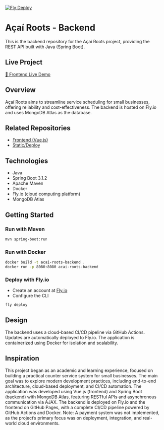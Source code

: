 [![Fly Deploy](https://github.com/Val-Cantarelli/acai_roots_backend/actions/workflows/fly.yml/badge.svg)](https://github.com/Val-Cantarelli/acai_roots_backend/actions/workflows/fly.yml)


# Açaí Roots - Backend

This is the backend repository for the Açaí Roots project, providing the REST API built with Java (Spring Boot).

## Live Project
[🔗 Frontend Live Demo](https://val-cantarelli.github.io/acai_roots/)

## Overview
Açaí Roots aims to streamline service scheduling for small businesses, offering reliability and cost-effectiveness. The backend is hosted on Fly.io and uses MongoDB Atlas as the database.

## Related Repositories
- [Frontend (Vue.js)](https://github.com/val-cantarelli/acai_roots_frontend)
- [Static/Deploy](https://github.com/val-cantarelli/acai_roots)

## Technologies
- Java
- Spring Boot 3.1.2
- Apache Maven
- Docker
- Fly.io (cloud computing platform)
- MongoDB Atlas

## Getting Started

### Run with Maven
```bash
mvn spring-boot:run
```

### Run with Docker
```bash
docker build -t acai-roots-backend .
docker run -p 8080:8080 acai-roots-backend
```

### Deploy with Fly.io
- Create an account at [Fly.io](https://fly.io/)
- Configure the CLI
```bash
fly deploy
```

## Design
The backend uses a cloud-based CI/CD pipeline via GitHub Actions. Updates are automatically deployed to Fly.io. The 
application is containerized using Docker for isolation and scalability.

## Inspiration
This project began as an academic and learning experience, focused on building a practical counter service system for 
small businesses. The main goal was to explore modern development practices, including end-to-end architecture, 
cloud-based deployment, and CI/CD automation. The application was developed using Vue.js (frontend) and Spring Boot 
(backend) with MongoDB Atlas, featuring RESTful APIs and asynchronous communication via AJAX. The backend is deployed 
on Fly.io and the frontend on GitHub Pages, with a complete CI/CD pipeline powered by GitHub Actions and Docker. 
Note: A payment system was not implemented, as the project’s primary focus was on deployment, integration, and 
real-world cloud environments.
